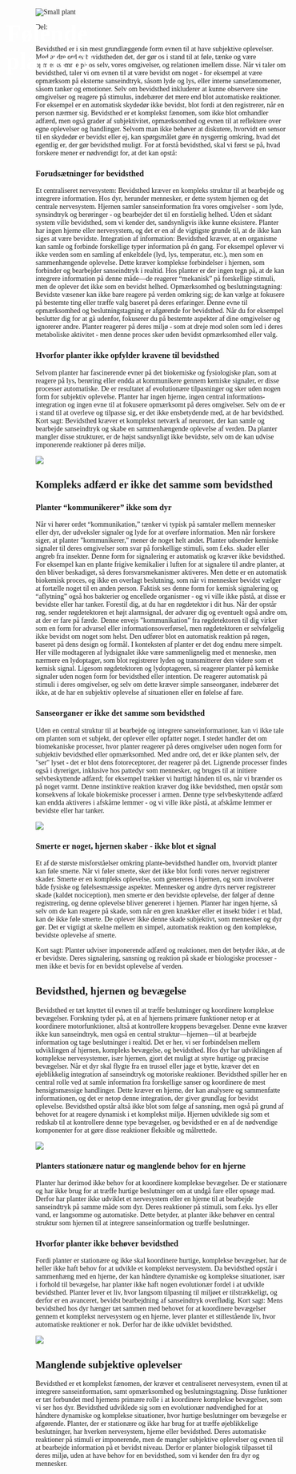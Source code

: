 <style>
.social-buttons {
  margin-bottom: 10px;
   display: flex;
  gap: 20px; /* Adjust spacing between buttons */
}
.social-buttons a {
  margin-right: 10px; /* Add space between buttons */
}
.social-buttons + h1,
.social-buttons + h2 {
  margin-top: 0;
}
h1 {
  font-size: 3rem !important; /* Increase the font size */
  font-weight: bold; /* Optionally make it bolder */
}
body {
  font-family: 'Garamond', serif;
}
.header-overlay {
  position: relative;
  display: inline-block; /* Ensures the container wraps around the image */
}

.header-overlay h1 {
  position: absolute;
  top: 70%; /* Vertically center */
  left: 35%; /* Horizontally center */
  transform: translate(-50%, -50%); /* Adjust centering */
  color: white; /* Make text visible on dark images */
  font-size: 3rem; /* Adjust font size as needed */
}


</style>



<div class="header-overlay">
  <h1>Følende planter?</h1>
  <img src="./images/plantanalysis2.jpg" alt="Small plant" />
</div>


<div class="social-buttons">
<p> Del: <a href="https://www.facebook.com/sharer/sharer.php?u=https://xn--harplanterflelser-b1b.dk/" target="_blank" class="social-button facebook">
    <i class="fab fa-facebook-f"></i> 
    
  </a>
  <a href="https://twitter.com/intent/tweet?urlhttps://xn--harplanterflelser-b1b.dk/&text=Check+this+out!" target="_blank" class="social-button twitter">
    <i class="fa-solid fa-x"></i> 
  </a>
  <a href="https://www.linkedin.com/sharing/share-offsite/?url=https://xn--harplanterflelser-b1b.dk/" target="_blank" class="social-button linkedin">
    <i class="fab fa-linkedin-in"></i> 
  </a></p>
  
</div>

Bevidsthed er i sin mest grundlæggende form evnen til at have subjektive oplevelser. Med andre ord er bevidstheden det, der gør os i stand til at føle, tænke og være opmærksomme på os selv, vores omgivelser, og relationen imellem disse. Når vi taler om bevidsthed, taler vi om evnen til at være bevidst om noget - for eksempel at være opmærksom på eksterne sanseindtryk, såsom lyde og lys, eller interne sansefænomener, såsom tanker og emotioner. Selv om bevidsthed inkluderer at kunne observere sine omgivelser og reagere på stimulus, indebærer det mere end blot automatiske reaktioner. For eksempel er en automatisk skydedør ikke bevidst, blot fordi at den registrerer, når en person nærmer sig. Bevidsthed er et komplekst fænomen, som ikke blot omhandler adfærd, men også grader af subjektivitet, opmærksomhed og evnen til at reflektere over egne oplevelser og handlinger.
Selvom man ikke behøver at diskutere, hvorvidt en sensor til en skydedør er bevidst eller ej, kan spørgsmålet gøre én nysgerrig omkring, hvad det egentlig er, der gør bevidsthed muligt. For at forstå bevidsthed, skal vi først se på, hvad forskere mener er nødvendigt for, at det kan opstå:

### Forudsætninger for bevidsthed
Et centraliseret nervesystem: Bevidsthed kræver en kompleks struktur til at bearbejde og integrere information. Hos dyr, herunder mennesker, er dette system hjernen og det centrale nervesystem. Hjernen samler sanseinformation fra vores omgivelser - som lyde, synsindtryk og berøringer - og bearbejder det til en forståelig helhed. Uden et sådant system ville bevidsthed, som vi kender det, sandsynligvis ikke kunne eksistere. Planter har ingen hjerne eller nervesystem, og det er en af de vigtigste grunde til, at de ikke kan siges at være bevidste.
Integration af information: Bevidsthed kræver, at en organisme kan samle og forbinde forskellige typer information på én gang. For eksempel oplever vi ikke verden som en samling af enkeltdele (lyd, lys, temperatur, etc.), men som en sammenhængende oplevelse. Dette kræver komplekse forbindelser i hjernen, som forbinder og bearbejder sanseindtryk i realtid. Hos planter er der ingen tegn på, at de kan integrere information på denne måde—de reagerer “mekanisk” på forskellige stimuli, men de oplever det ikke som en bevidst helhed.
Opmærksomhed og beslutningstagning: Bevidste væsener kan ikke bare reagere på verden omkring sig; de kan vælge at fokusere på bestemte ting eller træffe valg baseret på deres erfaringer. Denne evne til opmærksomhed og beslutningstagning er afgørende for bevidsthed. Når du for eksempel beslutter dig for at gå udenfor, fokuserer du på bestemte aspekter af dine omgivelser og ignorerer andre. Planter reagerer på deres miljø - som at dreje mod solen som led i deres metaboliske aktivitet - men denne proces sker uden bevidst opmærksomhed eller valg.

### Hvorfor planter ikke opfylder kravene til bevidsthed
Selvom planter har fascinerende evner på det biokemiske og fysiologiske plan, som at reagere på lys, berøring eller endda at kommunikere gennem kemiske signaler, er disse processer automatiske. De er resultatet af evolutionære tilpasninger og sker uden nogen form for subjektiv oplevelse. Planter har ingen hjerne, ingen central informations-integration og ingen evne til at fokusere opmærksomt på deres omgivelser. Selv om de er i stand til at overleve og tilpasse sig, er det ikke ensbetydende med, at de har bevidsthed.
Kort sagt: Bevidsthed kræver et komplekst netværk af neuroner, der kan samle og bearbejde sanseindtryk og skabe en sammenhængende oplevelse af verden. Da planter mangler disse strukturer, er de højst sandsynligt ikke bevidste, selv om de kan udvise imponerende reaktioner på deres miljø.

![](./images/smokealarm2.jpg)
## Kompleks adfærd er ikke det samme som bevidsthed
### Planter “kommunikerer” ikke som dyr
Når vi hører ordet “kommunikation,” tænker vi typisk på samtaler mellem mennesker eller dyr, der udveksler signaler og lyde for at overføre information. Men når forskere siger, at planter "kommunikerer," mener de noget helt andet. Planter udsender kemiske signaler til deres omgivelser som svar på forskellige stimuli, som f.eks. skader eller angreb fra insekter. Denne form for signalering er automatisk og kræver ikke bevidsthed.
For eksempel kan en plante frigive kemikalier i luften for at signalere til andre planter, at den bliver beskadiget, så deres forsvarsmekanismer aktiveres. Men dette er en automatisk biokemisk proces, og ikke en overlagt beslutning, som når vi mennesker bevidst vælger at fortælle noget til en anden person. Faktisk ses denne form for kemisk signalering og “aflytning” også hos bakterier og encellede organismer - og vi ville ikke påstå, at disse er bevidste eller har tanker.
Forestil dig, at du har en røgdetektor i dit hus. Når der opstår røg, sender røgdetektoren et højt alarmsignal, der advarer dig og eventuelt også andre om, at der er fare på færde. Denne envejs "kommunikation" fra røgdetektoren til dig virker som en form for advarsel eller informationsoverførsel, men røgdetektoren er selvfølgelig ikke bevidst om noget som helst. Den udfører blot en automatisk reaktion på røgen, baseret på dens design og formål.
I konteksten af planter er det dog endnu mere simpelt. Her ville modtageren af lydsignalet ikke være sammenlignelig med et menneske, men nærmere en lydoptager, som blot registrerer lyden og transmitterer den videre som et kemisk signal. Ligesom røgdetektoren og lydoptageren, så reagerer planter på kemiske signaler uden nogen form for bevidsthed eller intention. De reagerer automatisk på stimuli i deres omgivelser, og selv om dette kræver simple sanseorganer, indebærer det ikke, at de har en subjektiv oplevelse af situationen eller en følelse af fare.

### Sanseorganer er ikke det samme som bevidsthed
Uden en central struktur til at bearbejde og integrere sanseinformationer, kan vi ikke tale om planten som et subjekt, der oplever eller opfatter noget. I stedet handler det om biomekaniske processer, hvor planter reagerer på deres omgivelser uden nogen form for subjektiv bevidsthed eller opmærksomhed. Med andre ord, det er ikke planten selv, der "ser" lyset - det er blot dens fotoreceptorer, der reagerer på det.
Lignende processer findes også i dyreriget, inklusive hos pattedyr som mennesker, og bruges til at initiere selvbeskyttende adfærd; for eksempel trækker vi hurtigt hånden til os, når vi brænder os på noget varmt. Denne instinktive reaktion kræver dog ikke bevidsthed, men opstår som konsekvens af lokale biokemiske processer i armen. Denne type selvbeskyttende adfærd kan endda aktiveres i afskårne lemmer - og vi ville ikke påstå, at afskårne lemmer er bevidste eller har tanker.

![](./images/gulerødder.jpg)
### Smerte er noget, hjernen skaber - ikke blot et signal
Et af de største misforståelser omkring plante-bevidsthed handler om, hvorvidt planter kan føle smerte. Når vi føler smerte, sker det ikke blot fordi vores nerver registrerer skader. Smerte er en kompleks oplevelse, som genereres i hjernen, og som involverer både fysiske og følelsesmæssige aspekter. Mennesker og andre dyrs nerver registrerer skade (kaldet nociception), men smerte er den bevidste oplevelse, der følger af denne registrering, og denne oplevelse bliver genereret i hjernen.
Planter har ingen hjerne, så selv om de kan reagere på skade, som når en gren knækker eller et insekt bider i et blad, kan de ikke føle smerte. De oplever ikke denne skade subjektivt, som mennesker og dyr gør. Det er vigtigt at skelne mellem en simpel, automatisk reaktion og den komplekse, bevidste oplevelse af smerte.

Kort sagt: Planter udviser imponerende adfærd og reaktioner, men det betyder ikke, at de er bevidste. Deres signalering, sansning og reaktion på skade er biologiske processer - men ikke et bevis for en bevidst oplevelse af verden.


## Bevidsthed, hjernen og bevægelse
Bevidsthed er tæt knyttet til evnen til at træffe beslutninger og koordinere komplekse bevægelser. Forskning tyder på, at en af hjernens primære funktioner netop er at koordinere motorfunktioner, altså at kontrollere kroppens bevægelser. Denne evne kræver ikke kun sanseindtryk, men også en central struktur—hjernen—til at bearbejde information og tage beslutninger i realtid. Det er her, vi ser forbindelsen mellem udviklingen af hjernen, kompleks bevægelse, og bevidsthed.
Hos dyr har udviklingen af komplekse nervesystemer, især hjernen, gjort det muligt at styre hurtige og præcise bevægelser. Når et dyr skal flygte fra en trussel eller jage et bytte, kræver det en øjeblikkelig integration af sanseindtryk og motoriske reaktioner. Bevidsthed spiller her en central rolle ved at samle information fra forskellige sanser og koordinere de mest hensigtsmæssige handlinger. Dette kræver en hjerne, der kan analysere og sammenfatte informationen, og det er netop denne integration, der giver grundlag for bevidst oplevelse.
Bevidsthed opstår altså ikke blot som følge af sansning, men også på grund af behovet for at reagere dynamisk i et komplekst miljø. Hjernen udviklede sig som et redskab til at kontrollere denne type bevægelser, og bevidsthed er en af de nødvendige komponenter for at gøre disse reaktioner fleksible og målrettede.

![](./images/plantbrain.jpg)
### Planters stationære natur og manglende behov for en hjerne
Planter har derimod ikke behov for at koordinere komplekse bevægelser. De er stationære og har ikke brug for at træffe hurtige beslutninger om at undgå fare eller opsøge mad. Derfor har planter ikke udviklet et nervesystem eller en hjerne til at bearbejde sanseindtryk på samme måde som dyr. Deres reaktioner på stimuli, som f.eks. lys eller vand, er langsomme og automatiske. Dette betyder, at planter ikke behøver en central struktur som hjernen til at integrere sanseinformation og træffe beslutninger.

### Hvorfor planter ikke behøver bevidsthed
Fordi planter er stationære og ikke skal koordinere hurtige, komplekse bevægelser, har de heller ikke haft behov for at udvikle et komplekst nervesystem. Da bevidsthed opstår i sammenhæng med en hjerne, der kan håndtere dynamiske og komplekse situationer, især i forhold til bevægelse, har planter ikke haft nogen evolutionær fordel i at udvikle bevidsthed. Planter lever et liv, hvor langsom tilpasning til miljøet er tilstrækkeligt, og derfor er en avanceret, bevidst bearbejdning af sanseindtryk overflødig.
Kort sagt: Mens bevidsthed hos dyr hænger tæt sammen med behovet for at koordinere bevægelser gennem et komplekst nervesystem og en hjerne, lever planter et stillestående liv, hvor automatiske reaktioner er nok. Derfor har de ikke udviklet bevidsthed.

![](./images/plantanalysis.jpg)
## Manglende subjektive oplevelser
Bevidsthed er et komplekst fænomen, der kræver et centraliseret nervesystem, evnen til at integrere sanseinformation, samt opmærksomhed og beslutningstagning. Disse funktioner er tæt forbundet med hjernens primære rolle i at koordinere komplekse bevægelser, som vi ser hos dyr. Bevidsthed udviklede sig som en evolutionær nødvendighed for at håndtere dynamiske og komplekse situationer, hvor hurtige beslutninger om bevægelse er afgørende.
Planter, der er stationære og ikke har brug for at træffe øjeblikkelige beslutninger, har hverken nervesystem, hjerne eller bevidsthed. Deres automatiske reaktioner på stimuli er imponerende, men de mangler subjektive oplevelser og evnen til at bearbejde information på et bevidst niveau. Derfor er planter biologisk tilpasset til deres miljø, uden at have behov for en bevidsthed, som vi kender den fra dyr og mennesker.
